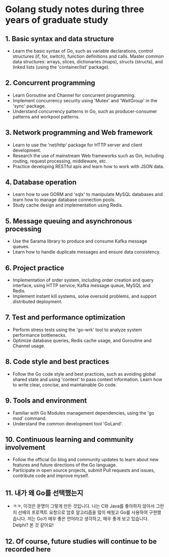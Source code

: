 # Golang study notes during three years of graduate study

## 1. Basic syntax and data structure
- Learn the basic syntax of Go, such as variable declarations,
control structures (if, for, switch), function definitions and calls.
Master common data structures: arrays, slices, dictionaries (maps),
structs (structs), and linked lists (using the 'container/list' package).

## 2. Concurrent programming
- Learn Goroutine and Channel for concurrent programming.
- Implement concurrency security using 'Mutex' and 'WaitGroup' in the 'sync' package.
- Understand concurrency patterns in Go, such as producer-consumer patterns
and workpool patterns.

## 3. Network programming and Web framework
- Learn to use the 'net/http' package for HTTP server and client development.
- Research the use of mainstream Web frameworks such as Gin, including routing, 
request processing, middleware, etc.
- Practice developing RESTful apis and learn how to work with JSON data.

## 4. Database operation
- Learn how to use GORM and 'sqlx' to manipulate MySQL databases and learn how 
to manage database connection pools.
- Study cache design and implementation using Redis.

## 5. Message queuing and asynchronous processing
- Use the Sarama library to produce and consume Kafka message queues.
- Learn how to handle duplicate messages and ensure data consistency.

## 6. Project practice
- Implementation of order system, including order creation and query interface, 
using HTTP service, Kafka message queue, MySQL and Redis.
- Implement instant kill systems, solve oversold problems, and support distributed deployment.

## 7. Test and performance optimization
- Perform stress tests using the 'go-wrk' tool to analyze system performance bottlenecks.
- Optimize database queries, Redis cache usage, and Goroutine and Channel usage.

## 8. Code style and best practices
- Follow the Go code style and best practices, such as avoiding global shared 
state and using 'context' to pass context information.
  Learn how to write clear, concise, and maintainable Go code.

## 9. Tools and environment
- Familiar with Go Modules management dependencies, using the 'go mod' command.
- Understand the common development tool 'GoLand'.

## 10. Continuous learning and community involvement
- Follow the official Go blog and community updates to learn about new features
and future directions of the Go language.
- Participate in open source projects, submit Pull requests and issues, contribute
code and improve myself.

## 11. 내가 왜 Go를 선택했는지
- ㅋㅋ, 이것은 운명이 그렇게 만든 것입니다. 나는 C와 Java를 좋아하지 않아서 그런지 
선배의 프로젝트 요청으로 암호 알고리즘을 많이 배웠고 Go를 사용하여 구현했습니다.
저는 Go가 매우 좋은 언어라고 생각하고, 매우 좋게 보고 있습니다. Delphi? 본 것 같아요!

## 12. Of course, future studies will continue to be recorded here
